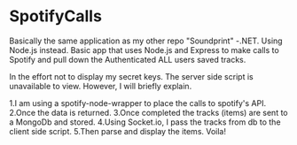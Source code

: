 # SpotifyCalls
Basically the same application as my other repo "Soundprint" -.NET. Using Node.js instead. 
Basic app that uses Node.js and Express to make calls to Spotify and pull down the Authenticated ALL users saved tracks.

In the effort not to display my secret keys. The server side script is unavailable to view. However, I will briefly explain. 

1.I am using a spotify-node-wrapper to place the calls to spotify's API. 
2.Once the data is returned.
3.Once completed the tracks (items) are sent to a MongoDb and stored. 
4.Using Socket.io, I pass the tracks from db to the client side script. 
5.Then parse and display the items. Voila!
